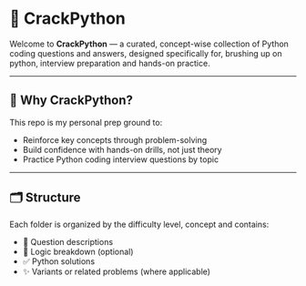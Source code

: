 # 🐍 CrackPython

Welcome to **CrackPython** — a curated, concept-wise collection of Python coding questions and answers, designed specifically for, brushing up on python, interview preparation and hands-on practice.

---

## 📌 Why CrackPython?

This repo is my personal prep ground to:
- Reinforce key concepts through problem-solving
- Build confidence with hands-on drills, not just theory
- Practice Python coding interview questions by topic

---

## 🗂️ Structure

Each folder is organized by the difficulty level, concept and contains:
- 🚩 Question descriptions
- 🧠 Logic breakdown (optional)
- ✅ Python solutions
- ✨ Variants or related problems (where applicable)
